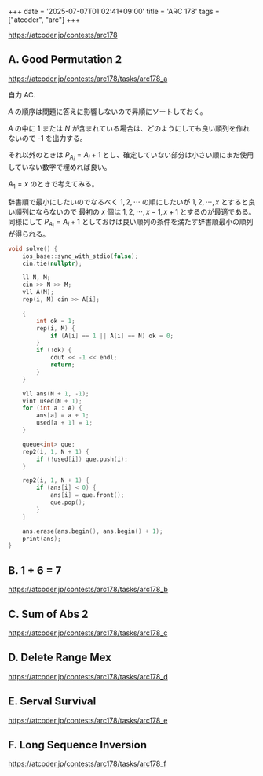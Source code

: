 +++
date = '2025-07-07T01:02:41+09:00'
title = 'ARC 178'
tags = ["atcoder", "arc"]
+++

<https://atcoder.jp/contests/arc178>

## A. Good Permutation 2

<https://atcoder.jp/contests/arc178/tasks/arc178_a>

自力 AC.

$A$ の順序は問題に答えに影響しないので昇順にソートしておく。

$A$ の中に $1$ または $N$ が含まれている場合は、どのようにしても良い順列を作れないので -1 を出力する。

それ以外のときは $P_{A_i} = A_i + 1$ とし、確定していない部分は小さい順にまだ使用していない数字で埋めれば良い。

$A_1 = x$ のときで考えてみる。

辞書順で最小にしたいのでなるべく $1, 2, \cdots$ の順にしたいが $1, 2, \cdots, x$ とすると良い順列にならないので
最初の $x$ 個は $1, 2, \cdots, x-1, x+1$ とするのが最適である。
同様にして $P_{A_i} = A_i + 1$ としておけば良い順列の条件を満たす辞書順最小の順列が得られる。

```cpp
void solve() {
    ios_base::sync_with_stdio(false);
    cin.tie(nullptr);

    ll N, M;
    cin >> N >> M;
    vll A(M);
    rep(i, M) cin >> A[i];

    {
        int ok = 1;
        rep(i, M) {
            if (A[i] == 1 || A[i] == N) ok = 0;
        }
        if (!ok) {
            cout << -1 << endl;
            return;
        }
    }

    vll ans(N + 1, -1);
    vint used(N + 1);
    for (int a : A) {
        ans[a] = a + 1;
        used[a + 1] = 1;
    }

    queue<int> que;
    rep2(i, 1, N + 1) {
        if (!used[i]) que.push(i);
    }

    rep2(i, 1, N + 1) {
        if (ans[i] < 0) {
            ans[i] = que.front();
            que.pop();
        }
    }

    ans.erase(ans.begin(), ans.begin() + 1);
    print(ans);
}
```

## B. 1 + 6 = 7

<https://atcoder.jp/contests/arc178/tasks/arc178_b>

## C. Sum of Abs 2

<https://atcoder.jp/contests/arc178/tasks/arc178_c>

## D. Delete Range Mex

<https://atcoder.jp/contests/arc178/tasks/arc178_d>

## E. Serval Survival

<https://atcoder.jp/contests/arc178/tasks/arc178_e>

## F. Long Sequence Inversion

<https://atcoder.jp/contests/arc178/tasks/arc178_f>
